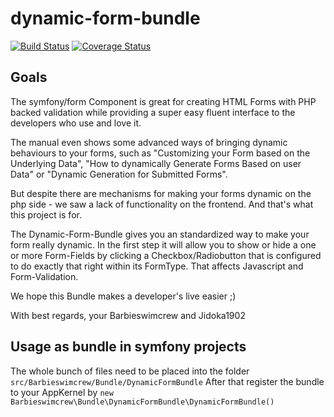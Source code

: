 # dynamic-form-bundle

[![Build Status](https://travis-ci.org/barbieswimcrew/dynamic-form-bundle.svg?branch=master)](https://travis-ci.org/barbieswimcrew/dynamic-form-bundle)
[![Coverage Status](https://coveralls.io/repos/github/barbieswimcrew/dynamic-form-bundle/badge.svg)](https://coveralls.io/github/barbieswimcrew/dynamic-form-bundle)

## Goals
The symfony/form Component is great for creating HTML Forms with PHP backed validation while providing a super easy fluent interface to the developers who use and love it.

The manual even shows some advanced ways of bringing dynamic behaviours to your forms, such as "Customizing your Form based on the Underlying Data", "How to dynamically Generate Forms Based on user Data" or "Dynamic Generation for Submitted Forms".

But despite there are mechanisms for making your forms dynamic on the php side - we saw a lack of functionality on the frontend. And that's what this project is for.

The Dynamic-Form-Bundle gives you an standardized way to make your form really dynamic. In the first step it will allow you to show or hide a one or more Form-Fields by clicking a Checkbox/Radiobutton that is configured to do exactly that right within its FormType. That affects Javascript and Form-Validation.

We hope this Bundle makes a developer's live easier ;)

With best regards, your Barbieswimcrew and Jidoka1902

## Usage as bundle in symfony projects
The whole bunch of files need to be placed into the folder `src/Barbieswimcrew/Bundle/DynamicFormBundle` 
After that register the bundle to your AppKernel by `new Barbieswimcrew\Bundle\DynamicFormBundle\DynamicFormBundle()`
